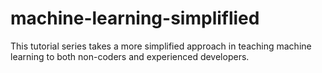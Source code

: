 # machine-learning-simpliflied
This tutorial series takes a more simplified approach in teaching machine learning to both non-coders and experienced developers.
